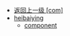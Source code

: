 - [返回上一级 [com]](notes/code/Storm/storm-redis-integration/src/main/java/com/)
- [heibaiying](notes/code/Storm/storm-redis-integration/src/main/java/com/heibaiying/)
  - [component](notes/code/Storm/storm-redis-integration/src/main/java/com/heibaiying/component/)
